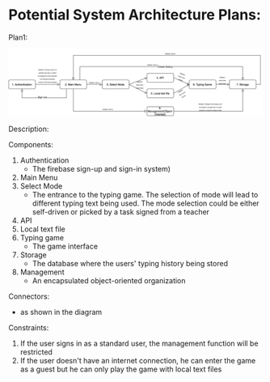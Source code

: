 # Potential System Architecture Plans:

Plan1:

![draft__2_](uploads/e2b01d7b0cba700ea2944be7fc4989d4/draft__2_.jpg)

Description:

Components:
   1. Authentication 
      - The firebase sign-up and sign-in system)
   2. Main Menu
   3. Select Mode 
      - The entrance to the typing game. The selection of mode will lead to different typing text being used. The mode selection could be either self-driven or picked by a task signed from a teacher
   4. API
   5. Local text file
   6. Typing game
      - The game interface
   7. Storage
      - The database where the users' typing history being stored
   8. Management
      - An encapsulated object-oriented organization

Connectors:
   - as shown in the diagram

Constraints:
   1. If the user signs in as a standard user, the management function will be restricted
   2. If the user doesn't have an internet connection, he can enter the game as a guest but he can only play the game with local text files